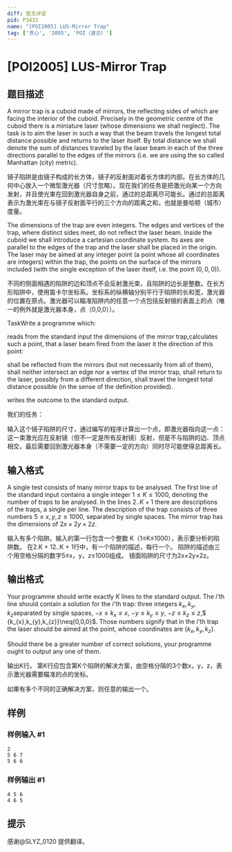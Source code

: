 ```yaml
---
diff: 暂无评定
pid: P3432
name: "[POI2005] LUS-Mirror Trap"
tag: ['贪心', '2005', 'POI（波兰）']
---
```

# [POI2005] LUS-Mirror Trap
## 题目描述

A mirror trap is a cuboid made of mirrors, the reflecting sides of which are facing the interior of the cuboid. Precisely in the geometric centre of the cuboid there is a miniature laser (whose dimensions we shall neglect). The task is to aim the laser in such a way that the beam travels the longest total distance possible and returns to the laser itself. By total distance we shall denote the sum of distances traveled by the laser beam in each of the three directions parallel to the edges of the mirrors (i.e. we are using the so called Manhattan (city) metric).

镜子陷阱是由镜子构成的长方体，镜子的反射面对着长方体的内部。在长方体的几何中心放入一个微型激光器（尺寸忽略）。现在我们的任务是把激光向某一个方向发射，并且使光束在回到激光器自身之前，通过的总距离尽可能长。通过的总距离表示为激光束在与镜子反射面平行的三个方向的距离之和，也就是曼哈顿（城市）度量。

The dimensions of the trap are even integers. The edges and vertices of the trap, where distinct sides meet, do not reflect the laser beam. Inside the cuboid we shall introduce a cartesian coordinate system. Its axes are parallel to the edges of the trap and the laser shall be placed in the origin. The laser may be aimed at any integer point (a point whose all coordinates are integers) within the trap, the points on the surface of the mirrors included (with the single exception of the laser itself, i.e. the point $(0,0,0)$).

不同的侧面相遇的陷阱的边和顶点不会反射激光束，且陷阱的边长是整数。在长方形陷阱中，使用笛卡尔坐标系。坐标系的纵横轴分别平行于陷阱的长和宽，激光器的位置在原点。激光器可以瞄准陷阱内的任意一个点包括反射镜的表面上的点（唯一的例外就是激光器本身，点（0,0,0））。

TaskWrite a programme which:

reads from the standard input the dimensions of the mirror trap,calculates such a point, that a laser beam fired from the laser it the direction of this point:

shall be reflected from the mirrors (but not necessarily from all of them),  shall neither intersect an edge nor a vertex of the mirror trap,  shall return to the laser, possibly from a different direction,  shall travel the longest total distance possible (in the sense of the definition provided).

writes the outcome to the standard output.

我们的任务：

输入这个镜子陷阱的尺寸，通过编写的程序计算出一个点，即激光器指向这一点：这一束激光应在反射镜（但不一定是所有反射镜）反射，但是不与陷阱的边、顶点相交，最后需要回到激光器本身（不需要一定的方向）同时尽可能使得总距离长。

## 输入格式

A single test consists of many mirror traps to be analysed. The first line of the standard input contains a single integer $1\le K\le 1000$, denoting the number of traps to be analysed. In the lines $2..K+1$ there are descriptions of the traps, a single per line. The description of the trap consists of three numbers $5\le x,y,z\le 1000$, separated by single spaces. The mirror trap has the dimensions of $2x\times 2y\times 2z$.

输入有多个陷阱。输入的第一行包含一个整数 K（1≤K≤1000），表示要分析的陷阱数。 在2.K + 12..K + 1行中，有一个陷阱的描述，每行一个。 陷阱的描述由三个用空格分隔的数字5≤x，y，z≤1000组成。 镜面陷阱的尺寸为2x×2y×2z。

## 输出格式

Your programme should write exactly $K$ lines to the standard output. The $i$'th line should contain a solution for the $i$'th trap: three integers $k_x,k_y,k_z$separated by single spaces, $-x\le k_{x}\le x$, $-y\le k_{y}\le y$, $-z\le k_{z}\le z$,$ \{k_{x},k_{y},k_{z}\}\neq\{0,0,0\}$. Those numbers signify that in the $i$'th trap the laser should be aimed at the point, whose coordinates are $\{k_{x},k_{y},k_{z}\}$.

Should there be a greater number of correct solutions, your programme ought to output any one of them.

输出K行。 第K行应包含第K个陷阱的解决方案，由空格分隔的3个数x，y，z，表示激光器需要瞄准的点的坐标。

如果有多个不同的正确解决方案，则任意的输出一个。

## 样例

### 样例输入 #1
```
2
5 6 7
5 6 6
```
### 样例输出 #1
```
4 5 6
4 6 5
```
## 提示

感谢@SLYZ\_0120 提供翻译。

